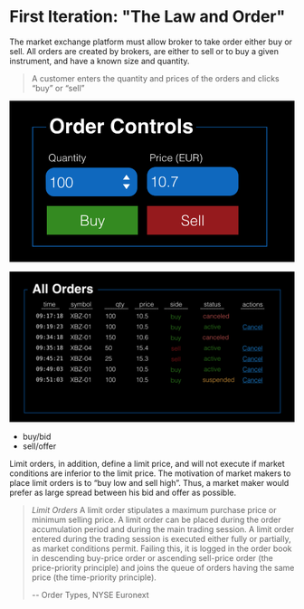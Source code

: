 First Iteration: "The Law and Order"
================================================================================


The market exchange platform must allow broker to take order either buy or sell.
All orders are created by brokers, are either to sell or to buy a given instrument, and have a known size and quantity.

> A customer enters the quantity and prices of the orders and clicks “buy” or “sell”

![Take Order](../images/Order-controls.png)

![My Order list](../images/All-orders.png)


* buy/bid
* sell/offer


Limit orders, in addition, define a limit price, and will not execute if market conditions are inferior to the limit price.
The motivation of market makers to place limit orders is to “buy low and sell high”. Thus, a market maker would prefer as large spread between his bid and offer as possible.


> *Limit Orders*
> A limit order stipulates a maximum purchase price or minimum selling price.
> A limit order can be placed during the order accumulation period and during the main trading session. A limit order entered during the trading session is executed either fully or partially, as market conditions permit. Failing this, it is logged in the order book in descending buy-price order or ascending sell-price order (the price-priority principle) and joins the queue of orders having the same price (the time-priority principle).
>
> -- Order Types, NYSE Euronext
